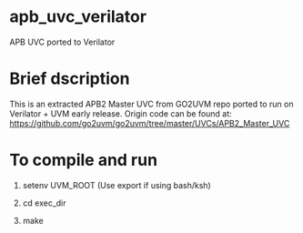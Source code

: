 # apb_uvc_verilator
APB UVC ported to Verilator

# Brief dscription

This is an extracted APB2 Master UVC from GO2UVM repo ported to run on Verilator + UVM early release. Origin code can be found at: 
https://github.com/go2uvm/go2uvm/tree/master/UVCs/APB2_Master_UVC

# To compile and run

1. setenv UVM_ROOT <Verilator-UVM-source-dir>
(Use export if using bash/ksh)

2. cd exec_dir
3. make



